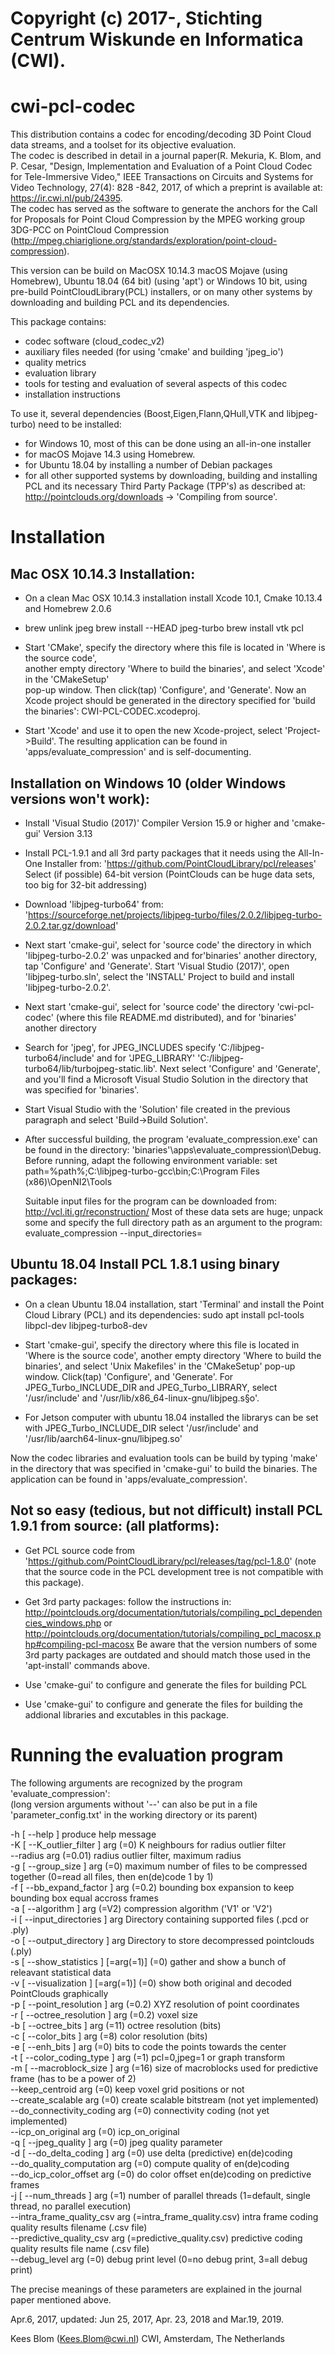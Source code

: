 # Copyright (c) 2017-, Stichting Centrum Wiskunde en Informatica (CWI).

cwi-pcl-codec
=============

This distribution contains a codec for encoding/decoding 3D Point Cloud data streams, and a toolset for its objective evaluation.   
The codec is described in detail in a journal paper(R. Mekuria, K. Blom, and P. Cesar, "Design, Implementation and Evaluation of a Point Cloud Codec for Tele-Immersive Video," IEEE Transactions on Circuits and Systems for Video Technology, 27(4): 828 -842, 2017, of which a preprint is available at: https://ir.cwi.nl/pub/24395.   
The codec has served as the software to generate the anchors for the Call for Proposals for Point Cloud Compression by  the MPEG working group 3DG-PCC on PointCloud Compression
(http://mpeg.chiariglione.org/standards/exploration/point-cloud-compression).

This version can be build on  MacOSX 10.14.3 macOS Mojave (using Homebrew), Ubuntu 18.04 (64 bit) (using 'apt') or Windows 10 bit, using pre-build PointCloudLibrary(PCL)
installers, or on many other systems by downloading and building PCL and its dependencies.

This package contains:

* codec software (cloud_codec_v2)
* auxiliary files needed (for using 'cmake'  and building 'jpeg_io')
* quality metrics
* evaluation library
* tools for testing and evaluation of several aspects of this codec
* installation instructions

To use it, several dependencies (Boost,Eigen,Flann,QHull,VTK and libjpeg-turbo) need to be installed:  

* for Windows 10, most of this can be done using an all-in-one installer
* for macOS Mojave 14.3 using Homebrew.
* for Ubuntu 18.04 by installing a number of Debian packages
* for all other supported systems by downloading, building and installing PCL 
  and its necessary Third Party Package (TPP's) as described at:
  http://pointclouds.org/downloads -> 'Compiling from source'.

Installation
============

Mac OSX 10.14.3 Installation:
-----------------------------

* On a clean Mac OSX 10.14.3 installation install Xcode 10.1, Cmake 10.13.4 and Homebrew 2.0.6

* brew unlink jpeg
  brew install --HEAD jpeg-turbo
  brew install vtk pcl

* Start 'CMake', specify the directory where this file is located in 'Where is the source code',                            
  another empty directory 'Where to build the binaries', and select 'Xcode'  in the 'CMakeSetup'                        
  pop-up window. Then click(tap) 'Configure', and 'Generate'.
  Now an Xcode project should be generated in the directory specified for 'build the binaries':
  CWI-PCL-CODEC.xcodeproj.

* Start 'Xcode' and use it to open the new Xcode-project, select 'Project->Build'.
  The resulting application can be found in 'apps/evaluate_compression' and is self-documenting.

Installation on Windows 10 (older Windows versions won't work):
---------------------------------------------------------------

* Install 'Visual Studio (2017)' Compiler Version 15.9 or higher and 'cmake-gui' Version 3.13

* Install PCL-1.9.1 and all 3rd party packages that it needs using the
  All-In-One Installer from: 'https://github.com/PointCloudLibrary/pcl/releases'
  Select (if possible) 64-bit version (PointClouds can be huge data sets, too big for 32-bit addressing)

* Download 'libjpeg-turbo64' from: 'https://sourceforge.net/projects/libjpeg-turbo/files/2.0.2/libjpeg-turbo-2.0.2.tar.gz/download'

* Next start 'cmake-gui', select for 'source code' the directory in which 'libjpeg-turbo-2.0.2' was unpacked and
  for'binaries' another directory, tap 'Configure' and 'Generate'.
  Start 'Visual Studio (2017)', open 'libjpeg-turbo.sln', select the 'INSTALL' Project to build and install 'libjpeg-turbo-2.0.2'.

* Next start 'cmake-gui', select for 'source code' the directory 'cwi-pcl-codec' (where this file README.md
  distributed), and for 'binaries' another directory

* Search for 'jpeg', for JPEG_INCLUDES specify 'C:/libjpeg-turbo64/include' and for 'JPEG_LIBRARY'
  'C:/libjpeg-turbo64/lib/turbojpeg-static.lib'.
  Next select 'Configure' and 'Generate', and you'll find a Microsoft Visual Studio Solution
  in the directory that was specified for 'binaries'.
 
* Start Visual Studio with the 'Solution' file created in the previous paragraph and select 'Build->Build Solution'.

* After successful building, the program 'evaluate_compression.exe' can be found in the directory:
 'binaries'\apps\evaluate_compression\Debug.
  Before running, adapt the following environment variable:
  set path=%path%;C:\libjpeg-turbo-gcc\bin;C:\Program Files (x86)\OpenNI2\Tools 
 
  Suitable input files for the program can be downloaded from: http://vcl.iti.gr/reconstruction/
  Most of these data sets are huge; unpack some and specify the full directory path as an argument
  to the program:
  evaluate_compression --input_directories=<full path to directory with datafiles>

Ubuntu 18.04 Install PCL 1.8.1 using binary packages:
-----------------------------------------------------

* On a clean Ubuntu 18.04 installation, start 'Terminal' and install the Point Cloud Library (PCL) and its dependencies:
   sudo apt install pcl-tools libpcl-dev  libjpeg-turbo8-dev

  
* Start 'cmake-gui', specify the directory where this file is located in 'Where is the source code',
  another empty directory 'Where to build the binaries', and select 'Unix Makefiles' in the 'CMakeSetup'
  pop-up window. Click(tap) 'Configure', and 'Generate'.
  For JPEG_Turbo_INCLUDE_DIR and JPEG_Turbo_LIBRARY, select '/usr/include' and '/usr/lib/x86_64-linux-gnu/libjpeg.s§o'.
  
*   For Jetson computer with ubuntu 18.04 installed the librarys can be set with JPEG_Turbo_INCLUDE_DIR select '/usr/include' and '/usr/lib/aarch64-linux-gnu/libjpeg.so'
  
  
Now the codec libraries and evaluation tools can be build by typing 'make' in the directory
that was specified in 'cmake-gui' to build the binaries. The application can be found in 'apps/evaluate_compression'.

Not so easy (tedious, but not difficult) install PCL 1.9.1 from source: (all platforms):
----------------------------------------------------------------------------------------

* Get PCL source code from 'https://github.com/PointCloudLibrary/pcl/releases/tag/pcl-1.8.0'
  (note that the source code in the PCL development tree is not compatible with this package).

* Get 3rd party packages:
  follow the instructions in: http://pointclouds.org/documentation/tutorials/compiling_pcl_dependencies_windows.php
  or http://pointclouds.org/documentation/tutorials/compiling_pcl_macosx.php#compiling-pcl-macosx
  Be aware that the version numbers of some 3rd party packages are outdated and should match those used in the
  'apt-install' commands above.

* Use 'cmake-gui' to configure and generate the files for building PCL

* Use 'cmake-gui' to configure and generate the files for building the addional libraries and excutables in this package.

Running the evaluation program
==============================

The following arguments are recognized by the program 'evaluate_compression':  
(long version arguments without '--' can also be put in a file 'parameter_config.txt' in the working directory or its parent)

  -h [ --help ]                         produce help message  
  -K [ --K_outlier_filter ] arg (=0)    K neighbours for radius outlier filter   
  --radius arg (=0.01)                  radius outlier filter, maximum radius  
  -g [ --group_size ] arg (=0)          maximum number of files to be compressed together (0=read all files, then en(de)code 1 by 1)  
  -f [ --bb_expand_factor ] arg (=0.2)  bounding box expansion to keep bounding box equal accross frames  
  -a [ --algorithm ] arg (=V2)          compression algorithm ('V1' or 'V2')  
  -i [ --input_directories ] arg        Directory containing supported files (.pcd or .ply)  
  -o [ --output_directory ] arg         Directory to store decompressed pointclouds (.ply)  
  -s [ --show_statistics ] [=arg(=1)] (=0) gather and show a bunch of releavant statistical data  
  -v [ --visualization ] [=arg(=1)] (=0) show both original and decoded PointClouds graphically  
  -p [ --point_resolution ] arg (=0.2)  XYZ resolution of point coordinates  
  -r [ --octree_resolution ] arg (=0.2) voxel size  
  -b [ --octree_bits ] arg (=11)        octree resolution (bits)  
  -c [ --color_bits ] arg (=8)          color resolution (bits)  
  -e [ --enh_bits ] arg (=0)            bits to code the points towards the center  
  -t [ --color_coding_type ] arg (=1)   pcl=0,jpeg=1 or graph transform  
  -m [ --macroblock_size ] arg (=16)    size of macroblocks used for predictive frame (has to be a power of 2)  
  --keep_centroid  arg (=0)             keep voxel grid positions or not  
  --create_scalable arg (=0)            create scalable bitstream (not yet implemented)  
  --do_connectivity_coding arg (=0)     connectivity coding (not yet implemented)  
  --icp_on_original arg (=0)            icp_on_original  
  -q [ --jpeg_quality ] arg (=0)        jpeg quality parameter  
  -d [ --do_delta_coding ] arg (=0)     use delta (predictive) en(de)coding  
  --do_quality_computation arg (=0)     compute quality of en(de)coding  
  --do_icp_color_offset arg (=0)        do color offset en(de)coding on predictive frames  
  -j [ --num_threads ] arg (=1)         number of parallel threads (1=default, single  thread, no parallel execution)  
  --intra_frame_quality_csv arg (=intra_frame_quality.csv) intra frame coding quality results filename (.csv file)  
  --predictive_quality_csv arg (=predictive_quality.csv) predictive coding quality results file name (.csv file)  
  --debug_level arg (=0)                debug print level (0=no debug print, 3=all debug print)  

The precise meanings of these parameters are explained in the journal paper mentioned above.

Apr.6, 2017, updated: Jun 25, 2017, Apr. 23, 2018 and Mar.19, 2019.
   
Kees Blom (Kees.Blom@cwi.nl) CWI, Amsterdam, The Netherlands


